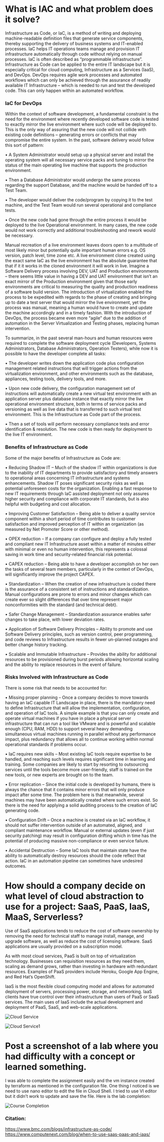 
# What is IAC and what problem does it solve?
Infrastructure as Code, or IaC, is a method of writing and deploying machine-readable definition files that generate service components, thereby supporting the delivery of business systems and IT-enabled processes. IaC helps IT operations teams manage and provision IT infrastructure automatically through code without relying on manual processes. IaC is often described as “programmable infrastructure”.
Infrastructure as Code can be applied to the entire IT landscape but it is especially critical for cloud computing, Infrastructure as a Services (IaaS), and DevOps. DevOps requires agile work processes and automated workflows which can only be achieved through the assurance of readily available IT Infrastructure – which is needed to run and test the developed code. This can only happen within an automated workflow.

### IaC for DevOps

Within the context of software development, a fundamental constraint is the need for the environment where recently developed software code is tested to exactly mirror the live environment where such code will be deployed to. This is the only way of assuring that the new code will not collide with existing code definitions – generating errors or conflicts that may compromise the entire system.
In the past, software delivery would follow this sort of pattern:

•	A System Administrator would setup up a physical server and install the operating system will all necessary service packs and tuning to mirror the status of the main operating live machine that supports the production environment.

•	Then a Database Administrator would undergo the same process regarding the support Database, and the machine would be handed off to a Test Team.

•	The developer would deliver the code/program by copying it to the test machine, and the Test Team would run several operational and compliance tests.

•	Once the new code had gone through the entire process it would be deployed to the live Operational environment. In many cases, the new code would not work correctly and additional troubleshooting and rework would be necessary.

Manual recreation of a live environment leaves doors open to a multitude of most likely minor but potentially quite important human errors e.g. OS version, patch level, time zone etc. A live environment clone created using the exact same IaC as the live environment has the absolute guarantee that that if it it works in the cloned environment it will work in live. Imagine a Software Delivery process involving DEV, UAT and Production environments – there seems little value in having a DEV and UAT environment that isn’t an exact mirror of the Production environment given that those early environments are critical to measuring the quality and production readiness of a software build version.
The introduction of virtualization enabled the process to be expedited with regards to the phase of creating and bringing up to date a test server that would mirror the live environment, yet the process was manual, meaning a human would have to create and update the machine accordingly and in a timely fashion.
With the introduction of DevOps, the process became even more “agile” due to the addition of automation in the Server Virtualization and Testing phases, replacing human intervention.

To summarize, in the past several man-hours and human resources were required to complete the software deployment cycle (Developers, Systems Administrators, Database Administrators, Operation Testers), while now it is possible to have the developer complete all tasks:

•	The developer writes down the application code plus configuration management related instructions that will trigger actions from the virtualization environment, and other environments such as the database, appliances, testing tools, delivery tools, and more.

•	Upon new code delivery, the configuration management set of instructions will automatically create a new virtual test environment with an application server plus database instance that exactly mirror the live operational environment structure, both in terms of service packs and versioning as well as live data that is transferred to such virtual test environment. This is the Infrastructure as Code part of the process.

•	Then a set of tools will perform necessary compliance tests and error identification & resolution. The new code is then ready for deployment to the live IT environment.

### Benefits of Infrastructure as Code

Some of the major benefits of Infrastructure as Code are:

•	Reducing Shadow IT – Much of the shadow IT within organizations is due to the inability of IT departments to provide satisfactory and timely answers to operational areas concerning IT infrastructure and systems enhancements. Shadow IT poses significant security risks as well as potential unforeseen costs for the organization. Enabling a fast response to new IT requirements through IaC assisted deployment not only assures higher security and compliance with corporate IT standards, but is also helpful with budgeting and cost allocation.

•	Improving Customer Satisfaction – Being able to deliver a quality service component within a short period of time contributes to customer satisfaction and improved perception of IT within an organization (as measured by Net Promoter Score or other method).

•	OPEX reduction – If a company can configure and deploy a fully tested and compliant new IT Infrastructure asset within a matter of minutes either with minimal or even no human intervention, this represents a colossal saving in work time and security-related financial risk potential.

•	CAPEX reduction – Being able to have a developer accomplish on her own the tasks of several team members, particularly in the context of DevOps, will significantly improve the project CAPEX.

•	Standardization – When the creation of new infrastructure is coded there is the assurance of a consistent set of instructions and standardization. Manual configurations are prone to errors and minor changes which can create ever so slight differences that over time represent major nonconformities with the standard (and technical debt).

•	Safer Change Management – Standardization assurance enables safer changes to take place, with lower deviation rates.

•	Application of Software Delivery Principles – Ability to promote and use Software Delivery principles, such as version control, peer programming, and code reviews to Infrastructure results in fewer un-planned outages and better change history tracking.

•	Scalable and Immutable Infrastructure – Provides the ability for additional resources to be provisioned during burst periods allowing horizontal scaling and the ability to replace resources in the event of failure.

### Risks Involved with Infrastructure as Code

There is some risk that needs to be accounted for:

•	Missing proper planning – Once a company decides to move towards having an IaC capable IT Landscape in place, there is the mandatory need to define Infrastructure that will allow the implementation, configuration, and operation of IaC tools.
A simple example is that you can only create and operate virtual machines if you have in place a physical server infrastructure that can run a tool like VMware and is powerful and scalable enough (CPU, RAM, HDD) to support several heavy demanding simultaneous virtual machines running in parallel without any performance impact, plus redundancy that allows all to continue working within normal operational standards if problems occur.

•	IaC requires new skills – Most existing IaC tools require expertise to be handled, and reaching such levels requires significant time in learning and training. Some companies are likely to start by resorting to outsourcing services until the tools become more user-friendly, staff is trained on the new tools, or new experts are brought on to the team.

•	Error replication – Since the initial code is developed by humans, there is always the chance that it contains minor errors that will only produce impact after some time. The problem here is that meanwhile, several machines may have been automatically created where such errors exist. So there is the need for applying a solid auditing process to the creation of IaC generating code.

•	Configuration Drift – Once a machine is created via an IaC workflow, it should not suffer intervention outside of an automated, aligned, and compliant maintenance workflow. Manual or external updates (even if just security patching) may result in configuration drifting which in time has the potential of producing massive non-compliance or even service failure.

•	Accidental Destruction – Some IaC tools that maintain state have the ability to automatically destroy resources should the code reflect that action. IaC in an automation pipeline can sometimes have undesired outcomes.

# How should a company decide on what level of cloud abstraction to use for a project: SaaS, PaaS, IaaS, MaaS, Serverless?

Use of SaaS applications tends to reduce the cost of software ownership by removing the need for technical staff to manage install, manage, and upgrade software, as well as reduce the cost of licensing software. SaaS applications are usually provided on a subscription model.

As with most cloud services, PaaS is built on top of virtualization technology. Businesses can requisition resources as they need them, scaling as demand grows, rather than investing in hardware with redundant resources.
Examples of PaaS providers include Heroku, Google App Engine, and Red Hat’s OpenShift.

IaaS is the most flexible cloud computing model and allows for automated deployment of servers, processing power, storage, and networking. IaaS clients have true control over their infrastructure than users of PaaS or SaaS services. The main uses of IaaS include the actual development and deployment of PaaS, SaaS, and web-scale applications.


![Cloud Service](https://user-images.githubusercontent.com/43508820/73141851-891d8600-4056-11ea-83c8-8bc1d0c7bf57.JPG)

![Cloud Service1](https://user-images.githubusercontent.com/43508820/73141987-b9195900-4057-11ea-9402-f8034655e37e.JPG)

#	Post a screenshot of a lab where you had difficulty with a concept or learned something.

I was able to complete the assignment easily and the vm instance created by terraform as mentioned in the configuration file. One thing I noticed is we need to use nano editor to edit the file in Cloud Shell. 
I tried to use VI editor but it didn’t work to update and save the file. Here is the lab completion:

![Course Completion](https://user-images.githubusercontent.com/43508820/73141779-ff6db880-4055-11ea-84a7-2ce20b61caa4.JPG)


### Citation:
https://www.bmc.com/blogs/infrastructure-as-code/
https://www.computenext.com/blog/when-to-use-saas-paas-and-iaas/


